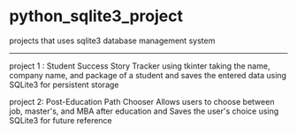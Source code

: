 # python_sqlite3_project
projects that uses sqlite3 database management system
______________________________________________________________________________________________________________

project 1 : Student Success Story Tracker 
using tkinter taking  the name, company name, and package of a student and saves the entered data using SQLite3 for persistent storage

project 2: Post-Education Path Chooser
Allows users to choose between job, master's, and MBA after education and Saves the user's choice using SQLite3 for future reference
